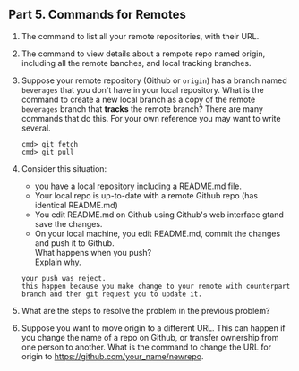 ## Part 5. Commands for Remotes
1. The command to list all your remote repositories, with their URL.

2. The command to view details about a rempote repo named origin, including all the remote banches, and local tracking branches.

3. Suppose your remote repository (Github or `origin`) has a branch named `beverages` that you don't have in your local repository.  What is the command to create a new local branch as a copy of the remote `beverages` branch that **tracks** the remote branch?
    There are many commands that do this.  For your own reference you may want to write several.
    ```
    cmd> git fetch
    cmd> git pull
    ```

4. Consider this situation:
   - you have a local repository including a README.md file.
   - Your local repo is up-to-date with a remote Github repo (has identical README.md)
   - You edit README.md on Github using Github's web interface gtand save the changes.
   - On your local machine, you edit README.md, commit the changes and push it to Github.    
   What happens when you push?    
   Explain why.
    ```
    your push was reject.
    this happen because you make change to your remote with counterpart branch and then git request you to update it.
    ```

5. What are the steps to resolve the problem in the previous problem?

6. Suppose you want to move origin to a different URL. This can happen if you change the name of a repo on Github, or transfer ownership from one person to another. What is the command to change the URL for origin to https://github.com/your_name/newrepo.